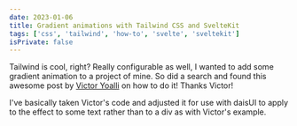 ```yaml
---
date: 2023-01-06
title: Gradient animations with Tailwind CSS and SvelteKit
tags: ['css', 'tailwind', 'how-to', 'svelte', 'sveltekit']
isPrivate: false
---
```


Tailwind is cool, right? Really configurable as well, I wanted to add
some gradient animation to a project of mine. So did a search and
found this awesome post by [Victor Yoalli] on how to do it! Thanks
Victor!

I've basically taken Victor's code and adjusted it for use with daisUI
to apply to the effect to some text rather than to a div as with
Victor's example.



<!-- Links -->

[victor yoalli]:
  https://victoryoalli.me/how-to-create-an-animated-gradient-using-tailwin-css

